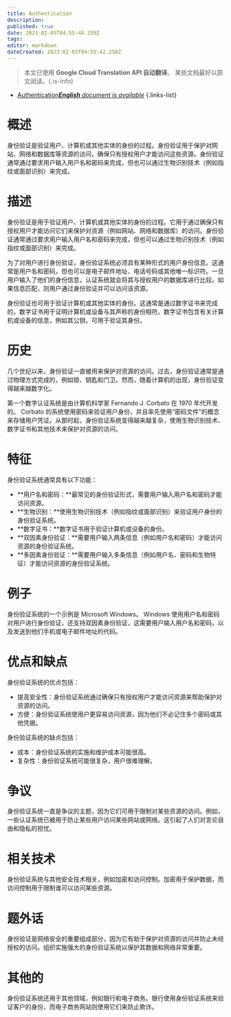 ```yaml
---
title: Authentication
description: 
published: true
date: 2023-02-05T04:55:44.339Z
tags: 
editor: markdown
dateCreated: 2023-02-05T04:55:42.258Z
---
```


> 本文已使用 **Google Cloud Translation API 自动翻译**。
某些文档最好以原文阅读。{.is-info}



- [Authentication***English** document is available*](/en/Knowledge-base/Dictionary/authentication)
{.links-list}


# 概述
身份验证是验证用户、计算机或其他实体的身份的过程。身份验证用于保护对网站、网络和数据库等资源的访问，确保只有授权用户才能访问这些资源。身份验证通常通过要求用户输入用户名和密码来完成，但也可以通过生物识别技术（例如指纹或面部识别）来完成。

# 描述
身份验证是用于验证用户、计算机或其他实体的身份的过程。它用于通过确保只有授权用户才能访问它们来保护对资源（例如网站、网络和数据库）的访问。身份验证通常通过要求用户输入用户名和密码来完成，但也可以通过生物识别技术（例如指纹或面部识别）来完成。

为了对用户进行身份验证，身份验证系统必须具有某种形式的用户身份信息。这通常是用户名和密码，但也可以是电子邮件地址、电话号码或其他唯一标识符。一旦用户输入了他们的身份信息，认证系统就会将其与授权用户的数据库进行比较。如果信息匹配，则用户通过身份验证并可以访问该资源。

身份验证也可用于验证计算机或其他实体的身份。这通常是通过数字证书来完成的，数字证书用于证明计算机或设备与其声称的身份相符。数字证书包含有关计算机或设备的信息，例如其公钥，可用于验证其身份。

# 历史
几个世纪以来，身份验证一直被用来保护对资源的访问。过去，身份验证通常是通过物理方式完成的，例如锁、钥匙和门卫。然而，随着计算机的出现，身份验证变得越来越数字化。

第一个数字认证系统是由计算机科学家 Fernando J. Corbato 在 1970 年代开发的。 Corbato 的系统使用密码来验证用户身份，并且率先使用“密码文件”的概念来存储用户凭证。从那时起，身份验证系统变得越来越复杂，使用生物识别技术、数字证书和其他技术来保护对资源的访问。

# 特征
身份验证系统通常具有以下功能：

- **用户名和密码：**最常见的身份验证形式，需要用户输入用户名和密码才能访问资源。
- **生物识别：**使用生物识别技术（例如指纹或面部识别）来验证用户身份的身份验证系统。
- **数字证书：**数字证书用于验证计算机或设备的身份。
- **双因素身份验证：**需要用户输入两条信息（例如用户名和密码）才能访问资源的身份验证系统。
- **多因素身份验证：**需要用户输入多条信息（例如用户名、密码和生物特征）才能访问资源的身份验证系统。

# 例子
身份验证系统的一个示例是 Microsoft Windows。 Windows 使用用户名和密码对用户进行身份验证，还支持双因素身份验证，这需要用户输入用户名和密码，以及发送到他们手机或电子邮件地址的代码。

# 优点和缺点
身份验证系统的优点包括：

- 提高安全性：身份验证系统通过确保只有授权用户才能访问资源来帮助保护对资源的访问。
- 方便：身份验证系统使用户更容易访问资源，因为他们不必记住多个密码或其他凭据。

身份验证系统的缺点包括：

- 成本：身份验证系统的实施和维护成本可能很高。
- 复杂性：身份验证系统可能很复杂，用户很难理解。

# 争议
身份验证系统一直是争议的主题，因为它们可用于限制对某些资源的访问。例如，一些认证系统已被用于防止某些用户访问某些网站或网络。这引起了人们对言论自由和隐私的担忧。

# 相关技术
身份验证系统与其他安全技术相关，例如加密和访问控制。加密用于保护数据，而访问控制用于限制谁可以访问某些资源。

# 题外话
身份验证是网络安全的重要组成部分，因为它有助于保护对资源的访问并防止未经授权的访问。组织实施强大的身份验证系统以保护其数据和网络非常重要。

# 其他的
身份验证系统还用于其他领域，例如银行和电子商务。银行使用身份验证系统来验证客户的身份，而电子商务网站则使用它们来防止欺诈。